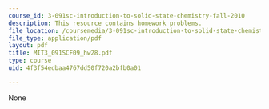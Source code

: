 ```yaml
---
course_id: 3-091sc-introduction-to-solid-state-chemistry-fall-2010
description: This resource contains homework problems.
file_location: /coursemedia/3-091sc-introduction-to-solid-state-chemistry-fall-2010/4f3f54edbaa4767dd50f720a2bfb0a01_MIT3_091SCF09_hw28.pdf
file_type: application/pdf
layout: pdf
title: MIT3_091SCF09_hw28.pdf
type: course
uid: 4f3f54edbaa4767dd50f720a2bfb0a01

---
```

None